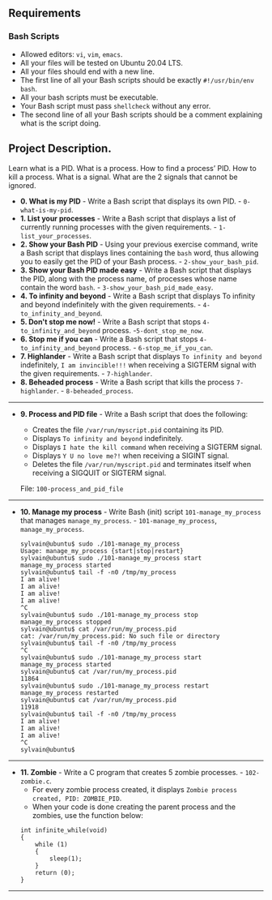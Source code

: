 
##  Requirements

### Bash Scripts
*   Allowed editors: `vi`, `vim`, `emacs`.
*   All your files will be tested on Ubuntu 20.04 LTS.
*   All your files should end with a new line.
*   The first line of all your Bash scripts should be exactly `#!/usr/bin/env bash`.
*   All your bash scripts must be executable.
*   Your Bash script must pass `shellcheck` without any error.
*   The second line of all your Bash scripts should be a comment explaining what is the script doing.

## Project Description.
Learn what is a PID.
What is a process.
How to find a process’ PID.
How to kill a process.
What is a signal.
What are the 2 signals that cannot be ignored.


* **0. What is my PID** - Write a Bash script that displays its own PID. - `0-what-is-my-pid`.
* **1. List your processes** - Write a Bash script that displays a list of currently running processes with the given requirements. - `1-list_your_processes`.
* **2. Show your Bash PID** - Using your previous exercise command, write a Bash script that displays lines containing the `bash` word, thus allowing you to easily get the PID of your Bash process. - `2-show_your_bash_pid`.
* **3. Show your Bash PID made easy** - Write a Bash script that displays the PID, along with the process name, of processes whose name contain the word `bash`. - `3-show_your_bash_pid_made_easy`.
* **4. To infinity and beyond** - Write a Bash script that displays To infinity and beyond indefinitely with the given requirements. - `4-to_infinity_and_beyond`.
* **5. Don't stop me now!** - Write a Bash script that stops `4-to_infinity_and_beyond` process. -`5-dont_stop_me_now`.
* **6. Stop me if you can** - Write a Bash script that stops `4-to_infinity_and_beyond` process. - `6-stop_me_if_you_can`.
* **7. Highlander** - Write a Bash script that displays `To infinity and beyond` indefinitely, `I am invincible!!!` when receiving a SIGTERM signal with the given requirements. - `7-highlander`.
* **8. Beheaded process** - Write a Bash script that kills the process `7-highlander`. - `8-beheaded_process`.
---
* **9. Process and PID file** - Write a Bash script that does the following:

    *   Creates the file `/var/run/myscript.pid` containing its PID.
    *   Displays `To infinity and beyond` indefinitely.
    *   Displays `I hate the kill command` when receiving a SIGTERM signal.
    *   Displays `Y U no love me?!` when receiving a SIGINT signal.
    *   Deletes the file `/var/run/myscript.pid` and terminates itself when receiving a SIGQUIT or SIGTERM signal.

    File: `100-process_and_pid_file`
---
* **10. Manage my process** - Write Bash (init) script `101-manage_my_process` that manages `manage_my_process`. - `101-manage_my_process`, `manage_my_process`.
    ```
    sylvain@ubuntu$ sudo ./101-manage_my_process
    Usage: manage_my_process {start|stop|restart}
    sylvain@ubuntu$ sudo ./101-manage_my_process start
    manage_my_process started
    sylvain@ubuntu$ tail -f -n0 /tmp/my_process 
    I am alive!
    I am alive!
    I am alive!
    I am alive!
    ^C
    sylvain@ubuntu$ sudo ./101-manage_my_process stop
    manage_my_process stopped
    sylvain@ubuntu$ cat /var/run/my_process.pid 
    cat: /var/run/my_process.pid: No such file or directory
    sylvain@ubuntu$ tail -f -n0 /tmp/my_process 
    ^C
    sylvain@ubuntu$ sudo ./101-manage_my_process start
    manage_my_process started
    sylvain@ubuntu$ cat /var/run/my_process.pid 
    11864
    sylvain@ubuntu$ sudo ./101-manage_my_process restart
    manage_my_process restarted
    sylvain@ubuntu$ cat /var/run/my_process.pid 
    11918
    sylvain@ubuntu$ tail -f -n0 /tmp/my_process 
    I am alive!
    I am alive!
    I am alive!
    ^C
    sylvain@ubuntu$
    ```
---

* **11. Zombie** - Write a C program that creates 5 zombie processes. - `102-zombie.c`.
    *   For every zombie process created, it displays `Zombie process created, PID: ZOMBIE_PID`.
    *   When your code is done creating the parent process and the zombies, use the function below:
    ```
    int infinite_while(void)
    {
        while (1)
        {
            sleep(1);
        }
        return (0);
    }
    ```
---

